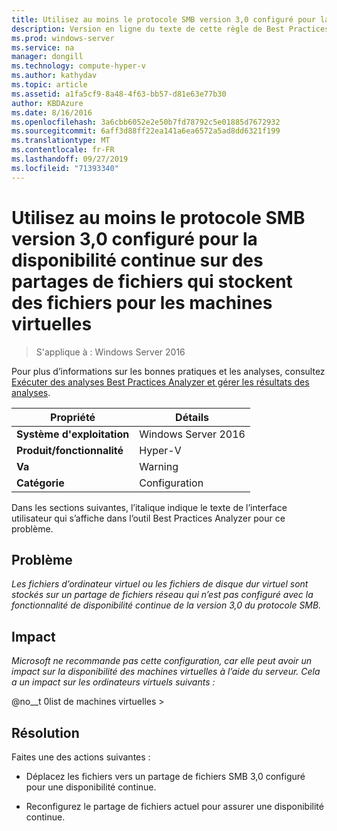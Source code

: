 ```yaml
---
title: Utilisez au moins le protocole SMB version 3,0 configuré pour la disponibilité continue sur des partages de fichiers qui stockent des fichiers pour les machines virtuelles
description: Version en ligne du texte de cette règle de Best Practices Analyzer.
ms.prod: windows-server
ms.service: na
manager: dongill
ms.technology: compute-hyper-v
ms.author: kathydav
ms.topic: article
ms.assetid: a1fa5cf9-8a48-4f63-bb57-d81e63e77b30
author: KBDAzure
ms.date: 8/16/2016
ms.openlocfilehash: 3a6cbb6052e2e50b7fd78792c5e01885d7672932
ms.sourcegitcommit: 6aff3d88ff22ea141a6ea6572a5ad8dd6321f199
ms.translationtype: MT
ms.contentlocale: fr-FR
ms.lasthandoff: 09/27/2019
ms.locfileid: "71393340"
---
```

# <a name="use-at-least-smb-protocol-version-30-configured-for-continuous-availability-on-file-shares-that-store-files-for-virtual-machines"></a>Utilisez au moins le protocole SMB version 3,0 configuré pour la disponibilité continue sur des partages de fichiers qui stockent des fichiers pour les machines virtuelles

>S'applique à : Windows Server 2016

Pour plus d’informations sur les bonnes pratiques et les analyses, consultez [Exécuter des analyses Best Practices Analyzer et gérer les résultats des analyses](https://go.microsoft.com/fwlink/p/?LinkID=223177).  
  
|Propriété|Détails|  
|-|-|  
|**Système d'exploitation**|Windows Server 2016|  
|**Produit/fonctionnalité**|Hyper-V|  
|**Va**|Warning|  
|**Catégorie**|Configuration|  
  
Dans les sections suivantes, l’italique indique le texte de l’interface utilisateur qui s’affiche dans l’outil Best Practices Analyzer pour ce problème.  
  
## <a name="issue"></a>**Problème**  
*Les fichiers d’ordinateur virtuel ou les fichiers de disque dur virtuel sont stockés sur un partage de fichiers réseau qui n’est pas configuré avec la fonctionnalité de disponibilité continue de la version 3,0 du protocole SMB.*  
  
## <a name="impact"></a>**Impact**  
*Microsoft ne recommande pas cette configuration, car elle peut avoir un impact sur la disponibilité des machines virtuelles à l’aide du serveur. Cela a un impact sur les ordinateurs virtuels suivants :*  
  
@no__t 0list de machines virtuelles >  
  
## <a name="resolution"></a>**Résolution**  
Faites une des actions suivantes :  
  
-   Déplacez les fichiers vers un partage de fichiers SMB 3,0 configuré pour une disponibilité continue.  
  
-   Reconfigurez le partage de fichiers actuel pour assurer une disponibilité continue.  
  



